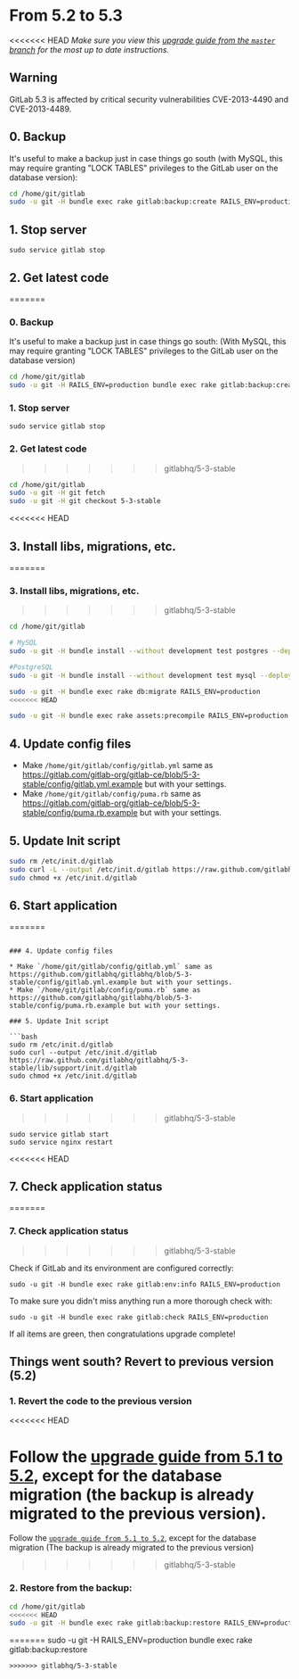 # From 5.2 to 5.3
<<<<<<< HEAD
*Make sure you view this [upgrade guide from the `master` branch](../../../master/doc/update/5.2-to-5.3.md) for the most up to date instructions.*

## Warning

GitLab 5.3 is affected by critical security vulnerabilities CVE-2013-4490 and CVE-2013-4489.

## 0. Backup

It's useful to make a backup just in case things go south (with MySQL, this may require granting "LOCK TABLES" privileges to the GitLab user on the database version):

```bash
cd /home/git/gitlab
sudo -u git -H bundle exec rake gitlab:backup:create RAILS_ENV=production
```

## 1. Stop server

    sudo service gitlab stop

## 2. Get latest code
=======

### 0. Backup

It's useful to make a backup just in case things go south:
(With MySQL, this may require granting "LOCK TABLES" privileges to the GitLab user on the database version)

```bash
cd /home/git/gitlab
sudo -u git -H RAILS_ENV=production bundle exec rake gitlab:backup:create
```

### 1. Stop server

    sudo service gitlab stop

### 2. Get latest code
>>>>>>> gitlabhq/5-3-stable

```bash
cd /home/git/gitlab
sudo -u git -H git fetch
sudo -u git -H git checkout 5-3-stable
```

<<<<<<< HEAD
## 3. Install libs, migrations, etc.
=======
### 3. Install libs, migrations, etc.
>>>>>>> gitlabhq/5-3-stable

```bash
cd /home/git/gitlab

# MySQL
sudo -u git -H bundle install --without development test postgres --deployment

#PostgreSQL
sudo -u git -H bundle install --without development test mysql --deployment

sudo -u git -H bundle exec rake db:migrate RAILS_ENV=production
<<<<<<< HEAD

sudo -u git -H bundle exec rake assets:precompile RAILS_ENV=production
```

## 4. Update config files

- Make `/home/git/gitlab/config/gitlab.yml` same as https://gitlab.com/gitlab-org/gitlab-ce/blob/5-3-stable/config/gitlab.yml.example but with your settings.
- Make `/home/git/gitlab/config/puma.rb` same as https://gitlab.com/gitlab-org/gitlab-ce/blob/5-3-stable/config/puma.rb.example but with your settings.

## 5. Update Init script

```bash
sudo rm /etc/init.d/gitlab
sudo curl -L --output /etc/init.d/gitlab https://raw.github.com/gitlabhq/gitlabhq/5-3-stable/lib/support/init.d/gitlab
sudo chmod +x /etc/init.d/gitlab
```

## 6. Start application
=======
```

### 4. Update config files

* Make `/home/git/gitlab/config/gitlab.yml` same as https://github.com/gitlabhq/gitlabhq/blob/5-3-stable/config/gitlab.yml.example but with your settings.
* Make `/home/git/gitlab/config/puma.rb` same as https://github.com/gitlabhq/gitlabhq/blob/5-3-stable/config/puma.rb.example but with your settings.

### 5. Update Init script

```bash
sudo rm /etc/init.d/gitlab
sudo curl --output /etc/init.d/gitlab https://raw.github.com/gitlabhq/gitlabhq/5-3-stable/lib/support/init.d/gitlab
sudo chmod +x /etc/init.d/gitlab
```

### 6. Start application
>>>>>>> gitlabhq/5-3-stable

    sudo service gitlab start
    sudo service nginx restart

<<<<<<< HEAD
## 7. Check application status
=======
### 7. Check application status
>>>>>>> gitlabhq/5-3-stable

Check if GitLab and its environment are configured correctly:

    sudo -u git -H bundle exec rake gitlab:env:info RAILS_ENV=production

To make sure you didn't miss anything run a more thorough check with:

    sudo -u git -H bundle exec rake gitlab:check RAILS_ENV=production

If all items are green, then congratulations upgrade complete!

## Things went south? Revert to previous version (5.2)

### 1. Revert the code to the previous version
<<<<<<< HEAD

Follow the [upgrade guide from 5.1 to 5.2](5.1-to-5.2.md), except for the database migration (the backup is already migrated to the previous version).
=======
Follow the [`upgrade guide from 5.1 to 5.2`](5.1-to-5.2.md), except for the database migration 
(The backup is already migrated to the previous version)
>>>>>>> gitlabhq/5-3-stable

### 2. Restore from the backup:

```bash
cd /home/git/gitlab
<<<<<<< HEAD
sudo -u git -H bundle exec rake gitlab:backup:restore RAILS_ENV=production
```
=======
sudo -u git -H RAILS_ENV=production bundle exec rake gitlab:backup:restore
```
>>>>>>> gitlabhq/5-3-stable

